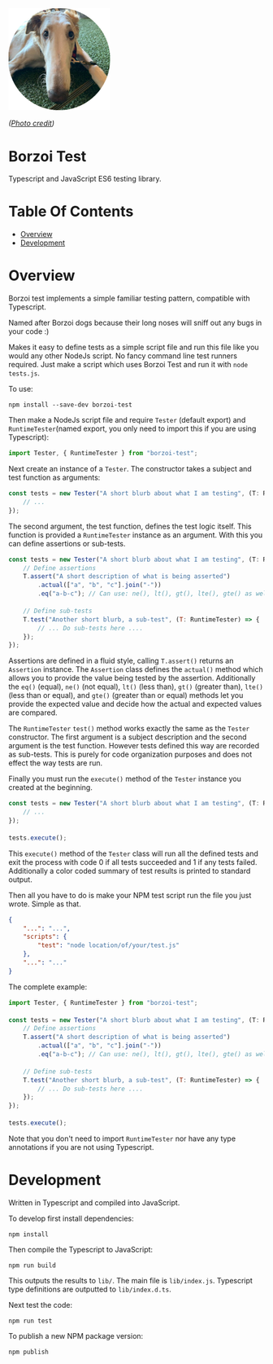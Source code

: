 <img alt="Borzoi dog" width="200px" src="./icon.png">  

*([Photo credit](https://www.instagram.com/birch.the.borzoi/))*

# Borzoi Test
Typescript and JavaScript ES6 testing library.

# Table Of Contents
- [Overview](#overview)
- [Development](#development)

# Overview
Borzoi test implements a simple familiar testing pattern, compatible with 
Typescript.

Named after Borzoi dogs because their long noses will sniff out any bugs in your
code :)

Makes it easy to define tests as a simple script file and run this
file like you would any other NodeJs script. No fancy command line test 
runners required. Just make a script which uses Borzoi Test and run it with
`node tests.js`.

To use:

```
npm install --save-dev borzoi-test
```

Then make a NodeJs script file and require `Tester` (default export) and
`RuntimeTester`(named export, you only need to import this if you are 
using Typescript): 

```js
import Tester, { RuntimeTester } from "borzoi-test";
```

Next create an instance of a `Tester`. The constructor takes a subject and test 
function as arguments:

```js
const tests = new Tester("A short blurb about what I am testing", (T: RuntimeTester) => {
    // ...
});
```

The second argument, the test function, defines the test logic itself. This 
function is provided a `RuntimeTester` instance as an argument. With this you 
can define assertions or sub-tests.

```js
const tests = new Tester("A short blurb about what I am testing", (T: RuntimeTester) => {
    // Define assertions
    T.assert("A short description of what is being asserted")
        .actual(["a", "b", "c"].join("-"))
        .eq("a-b-c"); // Can use: ne(), lt(), gt(), lte(), gte() as well
        
    // Define sub-tests
    T.test("Another short blurb, a sub-test", (T: RuntimeTester) => {
        // ... Do sub-tests here ....
    });
});
```

Assertions are defined in a fluid style, calling `T.assert()` returns an 
`Assertion` instance. The `Assertion` class defines the `actual()` method which
allows you to provide the value being tested by the assertion. Additionally the
`eq()` (equal), `ne()` (not equal), `lt()` (less than), `gt()` (greater than),
`lte()` (less than or equal), and `gte()` (greater than or equal) methods let 
you provide the expected value and decide how the actual and expected values are
compared.

The `RuntimeTester` `test()` method works exactly the same as the `Tester` 
constructor. The first argument is a subject description and the second argument
is the test function. However tests defined this way are recorded as sub-tests. 
This is purely for code organization purposes and does not effect the way tests 
are run.

Finally you must run the `execute()` method of the `Tester` instance you created
at the beginning.

```js
const tests = new Tester("A short blurb about what I am testing", (T: RuntimeTester) => {
    // ...
});

tests.execute();
```

This `execute()` method of the `Tester` class will run all the defined tests and
exit the process with code 0 if all tests succeeded and 1 if any tests failed. 
Additionally a color coded summary of test results is printed to 
standard output.

Then all you have to do is make your NPM test script run the file you just 
wrote. Simple as that.

```json
{
    "...": "...",
    "scripts": {
        "test": "node location/of/your/test.js"
    },
    "...": "..."
}
```

The complete example:

```js
import Tester, { RuntimeTester } from "borzoi-test";

const tests = new Tester("A short blurb about what I am testing", (T: RuntimeTester) => {
    // Define assertions
    T.assert("A short description of what is being asserted")
        .actual(["a", "b", "c"].join("-"))
        .eq("a-b-c"); // Can use: ne(), lt(), gt(), lte(), gte() as well
        
    // Define sub-tests
    T.test("Another short blurb, a sub-test", (T: RuntimeTester) => {
        // ... Do sub-tests here ....
    });
});

tests.execute();
```

Note that you don't need to import `RuntimeTester` nor have any type annotations
if you are not using Typescript.

# Development
Written in Typescript and compiled into JavaScript.

To develop first install dependencies:

```
npm install
```

Then compile the Typescript to JavaScript:

```
npm run build
```

This outputs the results to `lib/`. The main file is `lib/index.js`. Typescript
type definitions are outputted to `lib/index.d.ts`.

Next test the code:

```
npm run test
```

To publish a new NPM package version:

```
npm publish
```
